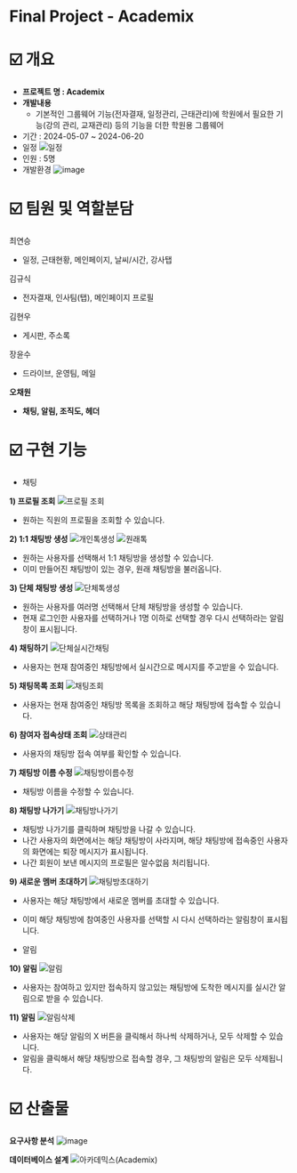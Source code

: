# Final Project - Academix

# ☑️ 개요

- **프로젝트 명 : Academix**
- **개발내용**
    - 기본적인 그룹웨어 기능(전자결재, 일정관리, 근태관리)에 학원에서 필요한 기능(강의 관리, 교재관리) 등의 기능을 더한 학원용 그룹웨어
- 기간 : 2024-05-07 ~ 2024-06-20
- 일정
  ![일정](https://github.com/Audrey-1120/cs-study/assets/100057254/f103fb0e-b10a-4935-b22f-8f05fbd5c0de)
- 인원 : 5명
- 개발환경
    ![image](https://github.com/Audrey-1120/cs-study/assets/100057254/54167ccf-acd2-4afa-858f-ef4671adb21b)
# ☑️ 팀원 **및 역할분담**

최연승
- 일정, 근태현황, 메인페이지, 날씨/시간, 강사탭

김규식
- 전자결재, 인사팀(탭), 메인페이지 프로필

김현우
- 게시판, 주소록

장윤수
- 드라이브, 운영팀, 메일

**오채원**
- **채팅, 알림, 조직도, 헤더**

# ☑️ 구현 기능

- 채팅

**1) 프로필 조회**
![프로필 조회](https://github.com/Audrey-1120/cs-study/assets/100057254/71a6f94f-8414-4fe3-9cf5-db0c21ed60f7)
- 원하는 직원의 프로필을 조회할 수 있습니다.


**2) 1:1 채팅방 생성**
![개인톡생성](https://github.com/Audrey-1120/cs-study/assets/100057254/8c21e087-691e-48b3-a1bc-c7f0d16e40c8)
![원래톡](https://github.com/Audrey-1120/cs-study/assets/100057254/743c8fe1-4b6e-4f5b-bde3-a7558f6d011e)
- 원하는 사용자를 선택해서 1:1 채팅방을 생성할 수 있습니다.
- 이미 만들어진 채팅방이 있는 경우, 원래 채팅방을 불러옵니다.


**3) 단체 채팅방 생성**
![단체톡생성](https://github.com/Audrey-1120/cs-study/assets/100057254/4c6101e0-292d-40f8-97a2-c915f9a19639)
- 원하는 사용자를 여러명 선택해서 단체 채팅방을 생성할 수 있습니다.
- 현재 로그인한 사용자를 선택하거나 1명 이하로 선택할 경우 다시 선택하라는 알림창이 표시됩니다.


**4) 채팅하기**
![단체실시간채팅](https://github.com/Audrey-1120/cs-study/assets/100057254/14a40378-4b1c-4157-8ac9-57f7f074a513)
- 사용자는 현재 참여중인 채팅방에서 실시간으로 메시지를 주고받을 수 있습니다.


**5) 채팅목록 조회**
![채팅조회](https://github.com/Audrey-1120/cs-study/assets/100057254/4c45d8c5-3b93-42ce-b30a-ac0e8aed2f65)
- 사용자는 현재 참여중인 채팅방 목록을 조회하고 해당 채팅방에 접속할 수 있습니다.


**6) 참여자 접속상태 조회**
![상태관리](https://github.com/Audrey-1120/cs-study/assets/100057254/fb7dfb72-0be8-4f1c-8856-8f563b8b2457)
- 사용자의 채팅방 접속 여부를 확인할 수 있습니다.


**7) 채팅방 이름 수정**
![채팅방이름수정](https://github.com/Audrey-1120/cs-study/assets/100057254/41d0b73e-a6c0-4afd-95e3-918e8c9f4809)
- 채팅방 이름을 수정할 수 있습니다.


**8) 채팅방 나가기**
![채팅방나가기](https://github.com/Audrey-1120/cs-study/assets/100057254/6e0dc79c-dc13-4fa5-9ef1-1a16d68380da)
- 채팅방 나가기를 클릭하며 채팅방을 나갈 수 있습니다.
- 나간 사용자의 화면에서는 해당 채팅방이 사라지며, 해당 채팅방에 접속중인 사용자의 화면에는 퇴장 메시지가 표시됩니다.
- 나간 회원이 보낸 메시지의 프로필은 알수없음 처리됩니다.


**9) 새로운 멤버 초대하기**
![채팅방초대하기](https://github.com/Audrey-1120/cs-study/assets/100057254/7f4658af-dfab-473f-8f95-bb8d4b1dbe18)
- 사용자는 해당 채팅방에서 새로운 멤버를 초대할 수 있습니다.
- 이미 해당 채팅방에 참여중인 사용자를 선택할 시 다시 선택하라는 알림창이 표시됩니다.

- 알림

**10) 알림**
![알림](https://github.com/Audrey-1120/cs-study/assets/100057254/061aa0a5-6a20-4a8f-86c5-f6c7870f17ad)
- 사용자는 참여하고 있지만 접속하지 않고있는 채팅방에 도착한 메시지를 실시간 알림으로 받을 수 있습니다.

**11) 알림**
![알림삭제](https://github.com/Audrey-1120/cs-study/assets/100057254/7fa0267d-3b7f-4c62-a67d-429def6909b6)
- 사용자는 해당 알림의 X 버튼을 클릭해서 하나씩 삭제하거나, 모두 삭제할 수 있습니다.
- 알림을 클릭해서 해당 채팅방으로 접속할 경우, 그 채팅방의 알림은 모두 삭제됩니다.

# ☑️ 산출물

**요구사항 분석**
![image](https://github.com/Audrey-1120/cs-study/assets/100057254/a99398f5-7edc-4cf7-9649-66ab6ef96012)

**데이터베이스 설계**
![아카데믹스(Academix)](https://github.com/Audrey-1120/cs-study/assets/100057254/8fa1df58-8eaa-4b1b-89a9-793d1de4ad27)
